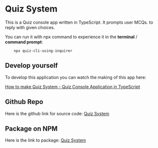 # Quiz System
This is a Quiz console app written in TypeScript. It prompts user MCQs. to reply with given choices.

You can run it with npx command to experience it in the **terminal** / **command prompt**:

        npx quiz-cli-using-inquirer

## Develop yourself
To develop this application you can watch the making of this app here:

[How to make Quiz System - Quiz Console Application in TypeScript](https://www.youtube.com/watch?v=lFyZ_YXBTrw)

## Github Repo
Here is the github link for source code:
[Quiz System](https://github.com/humayune01/Quiz)

## Package on NPM
Here is the link to package:
[Quiz System](https://www.npmjs.com/package/quiz-cli-using-inquirer)